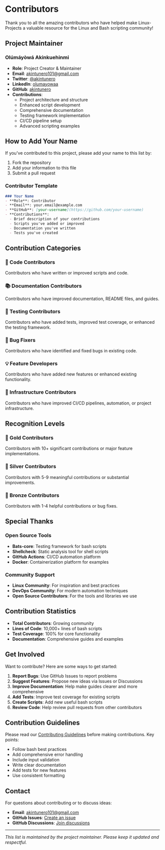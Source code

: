 # Contributors

Thank you to all the amazing contributors who have helped make Linux-Projects a valuable resource for the Linux and Bash scripting community!

## Project Maintainer

### Olúmáyòwá Akinkuehinmi
- **Role**: Project Creator & Maintainer
- **Email**: akintunero101@gmail.com
- **Twitter**: [@akintunero](https://twitter.com/akintunero)
- **LinkedIn**: [olumayowaa](https://linkedin.com/in/olumayowaa)
- **GitHub**: [akintunero](https://github.com/akintunero)
- **Contributions**: 
  - Project architecture and structure
  - Enhanced script development
  - Comprehensive documentation
  - Testing framework implementation
  - CI/CD pipeline setup
  - Advanced scripting examples

## How to Add Your Name

If you've contributed to this project, please add your name to this list by:

1. Fork the repository
2. Add your information to this file
3. Submit a pull request

### Contributor Template

```markdown
### Your Name
- **Role**: Contributor
- **Email**: your.email@example.com
- **GitHub**: [your-username](https://github.com/your-username)
- **Contributions**: 
  - Brief description of your contributions
  - Scripts you've added or improved
  - Documentation you've written
  - Tests you've created
```

## Contribution Categories

### 🚀 Code Contributors
Contributors who have written or improved scripts and code.

### 📚 Documentation Contributors
Contributors who have improved documentation, README files, and guides.

### 🧪 Testing Contributors
Contributors who have added tests, improved test coverage, or enhanced the testing framework.

### 🐛 Bug Fixers
Contributors who have identified and fixed bugs in existing code.

### 💡 Feature Developers
Contributors who have added new features or enhanced existing functionality.

### 🔧 Infrastructure Contributors
Contributors who have improved CI/CD pipelines, automation, or project infrastructure.

## Recognition Levels

### 🌟 Gold Contributors
Contributors with 10+ significant contributions or major feature implementations.

### 🥈 Silver Contributors
Contributors with 5-9 meaningful contributions or substantial improvements.

### 🥉 Bronze Contributors
Contributors with 1-4 helpful contributions or bug fixes.

## Special Thanks

### Open Source Tools
- **Bats-core**: Testing framework for bash scripts
- **Shellcheck**: Static analysis tool for shell scripts
- **GitHub Actions**: CI/CD automation platform
- **Docker**: Containerization platform for examples

### Community Support
- **Linux Community**: For inspiration and best practices
- **DevOps Community**: For modern automation techniques
- **Open Source Contributors**: For the tools and libraries we use

## Contribution Statistics

- **Total Contributors**: Growing community
- **Lines of Code**: 10,000+ lines of bash scripts
- **Test Coverage**: 100% for core functionality
- **Documentation**: Comprehensive guides and examples

## Get Involved

Want to contribute? Here are some ways to get started:

1. **Report Bugs**: Use GitHub Issues to report problems
2. **Suggest Features**: Propose new ideas via Issues or Discussions
3. **Improve Documentation**: Help make guides clearer and more comprehensive
4. **Add Tests**: Improve test coverage for existing scripts
5. **Create Scripts**: Add new useful bash scripts
6. **Review Code**: Help review pull requests from other contributors

## Contribution Guidelines

Please read our [Contributing Guidelines](CONTRIBUTING.md) before making contributions. Key points:

- Follow bash best practices
- Add comprehensive error handling
- Include input validation
- Write clear documentation
- Add tests for new features
- Use consistent formatting

## Contact

For questions about contributing or to discuss ideas:

- **Email**: akintunero101@gmail.com
- **GitHub Issues**: [Create an issue](https://github.com/akintunero/Linux-Projects/issues)
- **GitHub Discussions**: [Join discussions](https://github.com/akintunero/Linux-Projects/discussions)

---

*This list is maintained by the project maintainer. Please keep it updated and respectful.* 